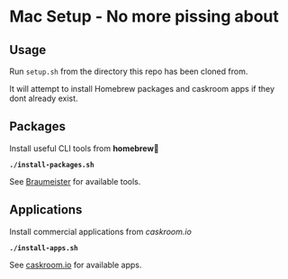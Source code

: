 # Mac Setup - No more pissing about

## Usage

Run `setup.sh` from the directory this repo has been cloned from.

It will attempt to install Homebrew packages and caskroom apps if they dont already exist.


## Packages

Install useful CLI tools from **homebrew**

**`./install-packages.sh`**

See [Braumeister](http://braumeister.org/) for available tools.

## Applications

Install commercial applications from *caskroom.io*

**`./install-apps.sh`**

See [caskroom.io](http://caskroom.io) for available apps.